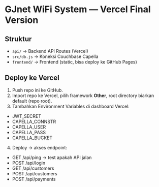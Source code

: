 # GJnet WiFi System — Vercel Final Version

## Struktur
- `api/` → Backend API Routes (Vercel)
- `src/db.js` → Koneksi Couchbase Capella
- `frontend/` → Frontend (static, bisa deploy ke GitHub Pages)

## Deploy ke Vercel
1. Push repo ini ke GitHub.
2. Import repo ke Vercel, pilih framework **Other**, root directory biarkan default (repo root).
3. Tambahkan Environment Variables di dashboard Vercel:

- JWT_SECRET
- CAPELLA_CONNSTR
- CAPELLA_USER
- CAPELLA_PASS
- CAPELLA_BUCKET

4. Deploy → akses endpoint:
- GET /api/ping → test apakah API jalan
- POST /api/login
- GET /api/customers
- POST /api/customers
- POST /api/payments
